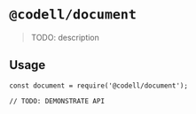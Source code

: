 # `@codell/document`

> TODO: description

## Usage

```
const document = require('@codell/document');

// TODO: DEMONSTRATE API
```
